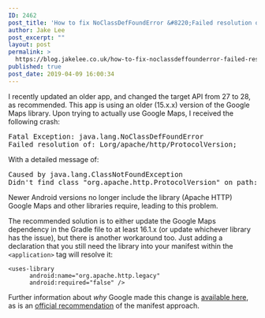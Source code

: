 ```yaml
---
ID: 2462
post_title: 'How to fix NoClassDefFoundError &#8220;Failed resolution of: Lorg/apache/http/ProtocolVersion&#8221;'
author: Jake Lee
post_excerpt: ""
layout: post
permalink: >
  https://blog.jakelee.co.uk/how-to-fix-noclassdeffounderror-failed-resolution-of-lorg-apache-http-protocolversion/
published: true
post_date: 2019-04-09 16:00:34
---
```

I recently updated an older app, and changed the target API from 27 to 28, as recommended. This app is using an older (15.x.x) version of the Google Maps library. Upon trying to actually use Google Maps, I received the following crash:
<div class="stack-trace-heading collapsible">
<div class="stack-trace-caption">
<pre class="stack-trace-title">Fatal Exception: java.lang.NoClassDefFoundError
Failed resolution of: Lorg/apache/http/ProtocolVersion;</pre>
</div>
</div>
<div class="stack-frames">
<div class="stack-frames ng-star-inserted">
<div class="stack-frame layout-row developer-code">
<div class="context-cell">With a detailed message of:</div>
<div>
<pre class="stack-trace-title">Caused by java.lang.ClassNotFoundException
Didn't find class "org.apache.http.ProtocolVersion" on path: DexPathList[[zip file "/data/user_de/0/com.google.android.gms/app_chimera/m/0000003d/MapsDynamite.apk"],nativeLibraryDirectories=[/data/user_de/0/com.google.android.gms/app_chimera/m/0000003d/MapsDynamite.apk!/lib/armeabi-v7a, /data/user_de/0/com.google.android.gms/app_chimera/m/0000003d/MapsDynamite.apk!/lib/armeabi, /system/lib]]</pre>
Newer Android versions no longer include the library (Apache HTTP) Google Maps and other libraries require, leading to this problem.

The recommended solution is to either update the Google Maps dependency in the Gradle file to at least 16.1.x (or update whichever library has the issue), but there is another workaround too. Just adding a declaration that you still need the library into your manifest within the <code>&lt;application&gt;</code> tag will resolve it:
<pre class="prettyprint"><code><span class="tag">&lt;uses-library</span><span class="pln">
      </span><span class="atn">android:name</span><span class="pun">=</span><span class="atv">"org.apache.http.legacy"</span><span class="pln">
      </span><span class="atn">android:required</span><span class="pun">=</span><span class="atv">"false"</span> <span class="tag">/&gt;</span></code></pre>
Further information about <em>why</em> Google made this change is <a href="https://developer.android.com/about/versions/pie/android-9.0-changes-28#apache-p" target="_blank" rel="noopener noreferrer">available here</a>, as is an <a href="https://developers.google.com/maps/documentation/android-sdk/config#specify_requirement_for_apache_http_legacy_library" target="_blank" rel="noopener noreferrer">official recommendation</a> of the manifest approach.

</div>
</div>
</div>
</div>